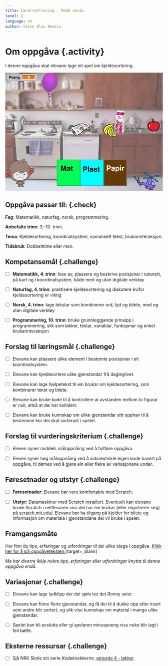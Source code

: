 ```yaml
---
title: Lærarrettleiing - Redd verda
level: 2
language: nn
author: Stein Olav Romslo
---
```



# Om oppgåva {.activity}

I denne oppgåva skal elevane lage eit spel om kjeldesortering.

![Illustrasjon av eit ferdig kjeldesorteringsspel](reddverden.png)

## Oppgåva passar til: {.check}

__Fag__: Matematikk, naturfag, norsk, programmering.

__Anbefalte trinn__: 3.-10. trinn.

__Tema__: Kjeldesortering, koordinatsystem, samansett tekst, brukarinteraksjon.

__Tidsbruk__: Dobbelttime eller meir.

## Kompetansemål {.challenge}

- [ ] __Matematikk, 4. trinn__: lese av, plassere og beskrive posisjonar i
  rutenett, på kart og i koordinatsystem, både med og utan digitale verktøy

- [ ] __Naturfag, 4. trinn__: praktisere kjeldesortering og diskutere kvifor
  kjeldesortering er viktig

- [ ] __Norsk, 4. trinn__: lage tekstar som kombinerer ord, lyd og bilete, med
  og utan digitale verktøy

- [ ] __Programmering, 10. trinn__: bruke grunnleggjande prinsipp i
  programmering, slik som løkker, testar, variablar, funksjonar og enkel
  brukarinteraksjon

## Forslag til læringsmål {.challenge}

- [ ] Elevane kan plassere ulike element i bestemte posisjonar i eit
  koordinatsystem.

- [ ] Elevane kan kjeldesortere ulike gjenstandar frå dagleglivet.

- [ ] Elevane kan lage hjelpetekst til ein brukar om kjeldesortering, som
  kombinerer tekst og bilete.

- [ ] Elevane kan bruke kode til å kontrollere at avstanden mellom to figurar er
  null, altså at dei har kollidert.

- [ ] Elevane kan bruke kunnskap om ulike gjenstandar sitt opphav til å bestemme
  kor dei skal sorterast i spelet.

## Forslag til vurderingskriterium {.challenge}

- [ ] Eleven syner middels måloppnåing ved å fullføre oppgåva.

- [ ] Eleven syner høg måloppnåing ved å vidareutvikle eigen kode basert på
  oppgåva, til dømes ved å gjere ein eller fleire av variasjonane under.

## Føresetnader og utstyr {.challenge}

- [ ] __Føresetnader__: Elevane bør vere komfortable med Scratch.

- [ ] __Utstyr__: Datamaskiner med Scratch installert. Eventuelt kan elevane
  bruke Scratch i nettlesaren viss dei har ein brukar (eller registrerer seg) på
  [scratch.mit.edu/](https://scratch.mit.edu/). Elevane bør ha tilgang på
  kjelder for bilete og informasjon om materiala i gjenstandane dei vil bruke i
  spelet.

## Framgangsmåte

Her finn du tips, erfaringar og utfordringar til dei ulike stega i oppgåva.
[Klikk her for å sjå
oppgåveteksten.](../redd_verden/redd_verden_nn.html){target=_blank}

_Me har diverre ikkje nokre tips, erfaringar eller utfordringar knytta til denne
oppgåva endå._

## Variasjonar {.challenge}

- [ ] Elevane kan lage lydklipp der dei sjølv les det Ronny seier.

- [ ] Elevane kan finne fleire gjenstandar, og få dei til å dukke opp etter
  kvart som andre blir sortert, og slik vise kunnskap om material i mange ulike
  gjenstandar.

- [ ] Spelet kan bli avslutta eller gi spelaren minuspoeng viss noko blir lagt i
  feil bøtte.

## Eksterne ressursar {.challenge}

- [ ] Sjå NRK Skole sin serie *Kodeknekkerne*, [episode 4 -
  løkker](https://www.nrk.no/skole/xl/kodeknekkerne-1.13033753#Episode%204).
